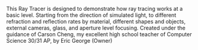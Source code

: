 This Ray Tracer is designed to demonstrate how ray tracing works at a basic level. 
Starting from the direction of simulated light, to different refraction and reflection rates by material, different shapes and objects, external cameras, glass, and aperture level focusing. 
Created under the guidance of Carson Cheng, my excellent high school teacher of Computer Science 30/31 AP, by Eric George (Owner)
